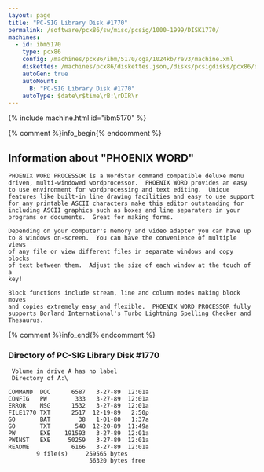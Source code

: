 ```yaml
---
layout: page
title: "PC-SIG Library Disk #1770"
permalink: /software/pcx86/sw/misc/pcsig/1000-1999/DISK1770/
machines:
  - id: ibm5170
    type: pcx86
    config: /machines/pcx86/ibm/5170/cga/1024kb/rev3/machine.xml
    diskettes: /machines/pcx86/diskettes.json,/disks/pcsigdisks/pcx86/diskettes.json
    autoGen: true
    autoMount:
      B: "PC-SIG Library Disk #1770"
    autoType: $date\r$time\rB:\rDIR\r
---
```


{% include machine.html id="ibm5170" %}

{% comment %}info_begin{% endcomment %}

## Information about "PHOENIX WORD"

    PHOENIX WORD PROCESSOR is a WordStar command compatible deluxe menu
    driven, multi-windowed wordprocessor.  PHOENIX WORD provides an easy
    to use environment for wordprocessing and text editing.  Unique
    features like built-in line drawing facilities and easy to use support
    for any printable ASCII characters make this editor outstanding for
    including ASCII graphics such as boxes and line separaters in your
    programs or documents.  Great for making forms.
    
    Depending on your computer's memory and video adapter you can have up
    to 8 windows on-screen.  You can have the convenience of multiple views
    of any file or view different files in separate windows and copy blocks
    of text between them.  Adjust the size of each window at the touch of a
    key!
    
    Block functions include stream, line and column modes making block moves
    and copies extremely easy and flexible.  PHOENIX WORD PROCESSOR fully
    supports Borland International's Turbo Lightning Spelling Checker and
    Thesaurus.
{% comment %}info_end{% endcomment %}


### Directory of PC-SIG Library Disk #1770

     Volume in drive A has no label
     Directory of A:\

    COMMAND  DOC      6587   3-27-89  12:01a
    CONFIG   PW        333   3-27-89  12:01a
    ERROR    MSG      1532   3-27-89  12:01a
    FILE1770 TXT      2517  12-19-89   2:50p
    GO       BAT        38   1-01-80   1:37a
    GO       TXT       540  12-20-89  11:49a
    PW       EXE    191593   3-27-89  12:01a
    PWINST   EXE     50259   3-27-89  12:01a
    README            6166   3-27-89  12:01a
            9 file(s)     259565 bytes
                           56320 bytes free
